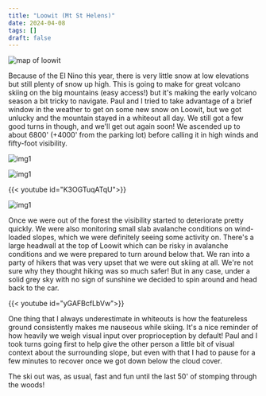```yaml
---
title: "Loowit (Mt St Helens)"
date: 2024-04-08
tags: []
draft: false
---
```


![map of loowit](/static/maps/helens.png)

Because of the El Nino this year, there is very little snow at low elevations but still plenty of snow up high. This is going to make for great volcano skiing on the big mountains (easy access!) but it's making the early volcano season a bit tricky to navigate. Paul and I tried to take advantage of a brief window in the weather to get on some new snow on Loowit, but we got unlucky and the mountain stayed in a whiteout all day. We still got a few good turns in though, and we'll get out again soon! We ascended up to about 6800' (+4000' from the parking lot) before calling it in high winds and fifty-foot visibility.

![img1](/static/24_helens/IMG_2828.png)

![img1](/static/24_helens/IMG_2830.png)

{{< youtube id="K3OGTuqATqU">}}<space>

![img1](/static/24_helens/IMG_2833.png)

Once we were out of the forest the visibility started to deteriorate pretty quickly. We were also monitoring small slab avalanche conditions on wind-loaded slopes, which we were definitely seeing some activity on. There's a large headwall at the top of Loowit which can be risky in avalanche conditions and we were prepared to turn around below that. We ran into a party of hikers that was very upset that we were out skiing at all. We're not sure why they thought hiking was so much safer! But in any case, under a solid grey sky with no sign of sunshine we decided to spin around and head back to the car.

{{< youtube id="yGAFBcfLbVw">}}<space>

One thing that I always underestimate in whiteouts is how the featureless ground consistently makes me nauseous while skiing. It's a nice reminder of how heavily we weigh visual input over proprioception by default! Paul and I took turns going first to help give the other person a little bit of visual context about the surrounding slope, but even with that I had to pause for a few minutes to recover once we got down below the cloud cover.

The ski out was, as usual, fast and fun until the last 50' of stomping through the woods!
